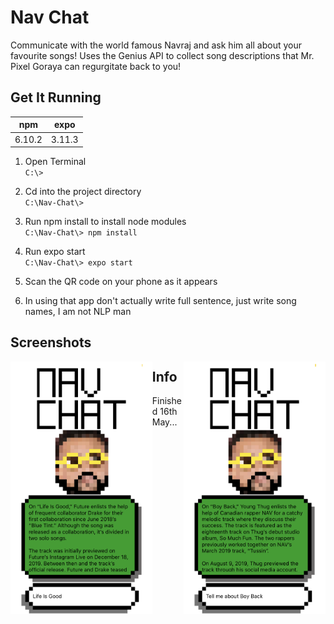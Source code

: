 

# Nav Chat
Communicate with the world famous Navraj and ask him all about your favourite songs! Uses the Genius API to collect song descriptions that Mr. Pixel Goraya can regurgitate back to you!
## Get It Running

| npm    | expo   |
|--      |--      |
| 6.10.2 | 3.11.3 |

1. Open Terminal  
`C:\>`

2. Cd into the project directory  
`C:\Nav-Chat\>`

3. Run npm install to install node modules  
`C:\Nav-Chat\> npm install`

4. Run expo start  
`C:\Nav-Chat\> expo start`

5. Scan the QR code on your phone as it appears
6. In using that app don't actually write full sentence, just write song names, I am not NLP man

## Screenshots
<div>
<img src="https://github.com/DonCharlesLambert/Nav-Chat/blob/master/assets/ss0.PNG?raw=true" align="left" width="45%" alt="The app at work after entering Life is Good"/>

<img src="https://github.com/DonCharlesLambert/Nav-Chat/blob/master/assets/ss1.PNG?raw=true" align="right" width="45%" alt="The app at work after entering Boy Back"/>
</div>

## Info
Finished 16th May...
